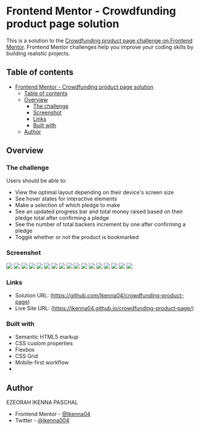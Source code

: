 # Frontend Mentor - Crowdfunding product page solution

This is a solution to the
[Crowdfunding product page challenge on Frontend Mentor](https://www.frontendmentor.io/challenges/crowdfunding-product-page-7uvcZe7ZR).
Frontend Mentor challenges help you improve your coding skills by building
realistic projects.

## Table of contents

- [Frontend Mentor - Crowdfunding product page solution](#frontend-mentor---crowdfunding-product-page-solution)
  - [Table of contents](#table-of-contents)
  - [Overview](#overview)
    - [The challenge](#the-challenge)
    - [Screenshot](#screenshot)
    - [Links](#links)
    - [Built with](#built-with)
  - [Author](#author)

## Overview

### The challenge

Users should be able to:

- View the optimal layout depending on their device's screen size
- See hover states for interactive elements
- Make a selection of which pledge to make
- See an updated progress bar and total money raised based on their pledge total
  after confirming a pledge
- See the number of total backers increment by one after confirming a pledge
- Toggle whether or not the product is bookmarked

### Screenshot

![](screen-shots/Screenshot%202024-05-27%20at%2000-53-09%20Crowdfunding%20Product%20Page.png)
![](screen-shots/Screenshot%202024-05-27%20at%2000-53-25%20Crowdfunding%20Product%20Page.png)
![](screen-shots/Screenshot%202024-05-27%20at%2000-59-37%20Crowdfunding%20Product%20Page.png)
![](screen-shots/Screenshot%202024-05-27%20at%2000-59-48%20Crowdfunding%20Product%20Page.png)
![](screen-shots/Screenshot%202024-05-27%20at%2001-00-08%20Crowdfunding%20Product%20Page.png)
![](screen-shots/Screenshot%202024-05-27%20at%2001-00-14%20Crowdfunding%20Product%20Page.png)
![](screen-shots/Screenshot%202024-05-27%20at%2001-00-23%20Crowdfunding%20Product%20Page.png)
![](screen-shots/Screenshot%202024-05-27%20at%2001-01-05%20Crowdfunding%20Product%20Page.png)
![](screen-shots/Screenshot%202024-05-27%20at%2001-01-12%20Crowdfunding%20Product%20Page.png)
![](screen-shots/Screenshot%202024-05-27%20at%2001-01-30%20Crowdfunding%20Product%20Page.png)
![](screen-shots/Screenshot%202024-05-27%20at%2001-01-43%20Crowdfunding%20Product%20Page.png)
![](screen-shots/Screenshot%202024-05-27%20at%2001-01-56%20Crowdfunding%20Product%20Page.png)
![](screen-shots/Screenshot%202024-05-27%20at%2001-02-09%20Crowdfunding%20Product%20Page.png)
![](screen-shots/Screenshot%202024-05-27%20at%2001-02-31%20Crowdfunding%20Product%20Page.png)
![](screen-shots/Screenshot%202024-05-27%20at%2001-02-38%20Crowdfunding%20Product%20Page.png)
![](screen-shots/Screenshot%202024-05-27%20at%2001-02-44%20Crowdfunding%20Product%20Page.png)
![](screen-shots/Screenshot%202024-05-27%20at%2001-02-50%20Crowdfunding%20Product%20Page.png)

### Links

- Solution URL: (https://github.com/Ikenna04/crowdfunding-product-page)
- Live Site URL: (https://ikenna04.github.io/crowdfunding-product-page/)

### Built with

- Semantic HTML5 markup
- CSS custom properties
- Flexbox
- CSS Grid
- Mobile-first workflow
-

## Author

EZEORAH IKENNA PASCHAL

<!-- - Website - [Add your name here](https://www.your-site.com) -->

- Frontend Mentor - [@Ikenna04](https://www.frontendmentor.io/profile/Ikenna04)
- Twitter - [@ikenna004](https://www.twitter.com/ikenna004)
